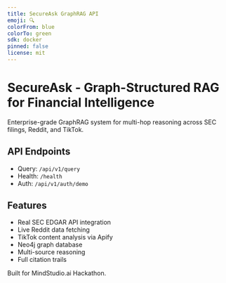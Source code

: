 ```yaml
---
title: SecureAsk GraphRAG API
emoji: 🔍
colorFrom: blue
colorTo: green
sdk: docker
pinned: false
license: mit
---
```


# SecureAsk - Graph-Structured RAG for Financial Intelligence

Enterprise-grade GraphRAG system for multi-hop reasoning across SEC filings, Reddit, and TikTok.

## API Endpoints

- Query: `/api/v1/query`
- Health: `/health`
- Auth: `/api/v1/auth/demo`

## Features

- Real SEC EDGAR API integration
- Live Reddit data fetching  
- TikTok content analysis via Apify
- Neo4j graph database
- Multi-source reasoning
- Full citation trails

Built for MindStudio.ai Hackathon.